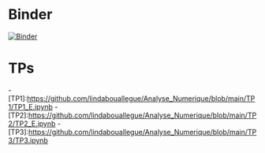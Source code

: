 # Binder
[![Binder](https://mybinder.org/badge_logo.svg)](https://mybinder.org/v2/gh/lindabouallegue/Analyse_Numerique/main)
# TPs
-[TP1]:https://github.com/lindabouallegue/Analyse_Numerique/blob/main/TP1/TP1_E.ipynb
-[TP2]:https://github.com/lindabouallegue/Analyse_Numerique/blob/main/TP2/TP2_E.ipynb
-[TP3]:https://github.com/lindabouallegue/Analyse_Numerique/blob/main/TP3/TP3.ipynb






